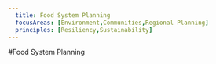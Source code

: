 ```yaml
---
  title: Food System Planning
  focusAreas: [Environment,Communities,Regional Planning]
  principles: [Resiliency,Sustainability]
---
```

#Food System Planning